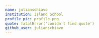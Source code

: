 ```yaml
---
name: julianschiavo
institution: Island School
profile_pic: profile.png
quote: fatalError('couldn't find quote')
github_user: julianschiavo
---
```

